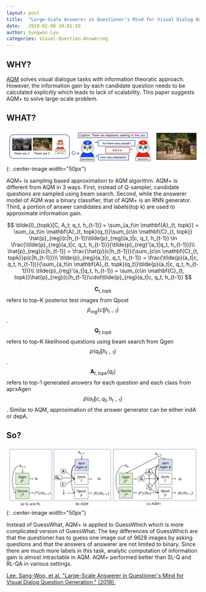 ```yaml
---
layout: post
title:  "Large-Scale Answerer in Questioner's Mind for Visual Dialog Question Generation"
date:   2019-02-08 10:01:59
author: Sungwon Lyu
categories: Visual-Question-Answering
---
```


## WHY? 
[AQM]() solves visual dialogue tasks with information theoratic approach. However, the information gain by each candidate question needs to be calculated explicitly which leads to lack of scalability. This paper suggests AQM+ to solve large-scale problem.   

## WHAT?

![image](/assets/images/aqmp1.png){: .center-image width="50px"}

AQM+ is sampling based approximation to AQM algorithm. AQM+ is different from AQM in 3 ways. First, instead of Q-sampler, candidate questions are sampled using beam search. Second, while the answerer model of AQM was a binary classifier, that of AQM+ is an RNN generator. Third, a portion of answer candidates and labels(top k) are used to approximate information gain.

$$
\tilde{I}_{topk}[C, A_t; q_t, h_{t-1}] = \sum_{a_t\in \mathbf{A}_{t, topk}}
= \sum_{a_t\in \mathbf{A}_{t, topk}(q_t)}\sum_{c\in \mathbf{C}_{t, topk}} \hat{p}_{reg}(c|h_{t-1})\tilde{p}_{reg}(a_t|c, q_t, h_{t-1}) \ln \frac{\tilde{p}_{reg}(a_t|c, q_t, h_{t-1})}{\tilde{p}_{reg}'(a_t|q_t, h_{t-1})}\\
\hat{p}_{reg}(c|h_{t-1}) = \frac{\hat{p}(c|h_{t-1})}{\sum_{c\in \mathbf{C}_{t, topk}}p(c|h_{t-1})}\\
\tilde{p}_{reg}(a_t|c, q_t, h_{t-1}) = \frac{\tilde{p}(a_t|c, q_t, h_{t-1})}{\sum_{a_t\in \mathbf{A}_{t, topk}(q_t)}\tilde{p}(a_t|c, q_t, h_{t-1})}\\
\tilde{p}_{reg}'(a_t|q_t, h_{t-1}) = \sum_{c\in \mathbf{C}_{t, topk}}\hat{p}_{reg}(c|h_{t-1})\cdot\tilde{p}_{reg}(a_t|c, q_t, h_{t-1})
$$

$$\mathbf{C}_{t, topk}$$ refers to top-K posterior test images from Qpost $$\hat{p}_{reg}(c\|h_{t-1})$$. $$\mathbf{Q}_{t, topk}$$ refers to top-K likelihood questions using beam search from Qgen $$p(q_t\|h_{t-1})$$. $$\mathbf{A}_{t, topk}(q_t)$$ refers to top-1 generated answers for each question and each class from aprxAgen $$\tilde{p}(a_t\|c, q_t, h_{t-1})$$. Similar to AQM, approximation of the answer generator can be either indA or depA. 

## So?

![image](/assets/images/aqmp2.png){: .center-image width="50px"}

Instead of GuessWhat, AQM+ is applied to GuessWhich which is more complicated version of GuessWhat. The key differences of GuessWhich are that the questioner has to guess one image out of 9628 images by asking questions and that the answers of answerer are not limited to binary. Since there are much more labels in this task, analytic computation of information gain is almost intractable in AQM. AQM+ performed better than SL-Q and RL-QA in various settings. 

[Lee, Sang-Woo, et al. "Large-Scale Answerer in Questioner's Mind for Visual Dialog Question Generation." (2018).](https://openreview.net/forum?id=rkgT3jRct7)

